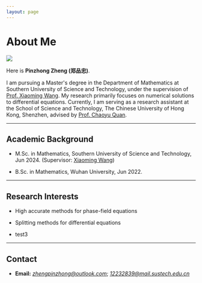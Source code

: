 ```yaml
---
layout: page
---
```


# About Me

<img src="https://zhengpinzhong.github.io/zpz.jpg" class="floatpic">

Here is **Pinzhong Zheng (郑品忠)**.

I am pursuing a Master's degree in the Department of Mathematics at Southern University of Science and Technology, under the supervision of [Prof. Xiaoming Wang](https://sites.mst.edu/wangxiaoming/). My research primarily focuses on numerical solutions to differential equations. Currently, I am serving as a research assistant at the School of Science and Technology, The Chinese University of Hong Kong, Shenzhen, advised by [Prof. Chaoyu Quan](https://sites.google.com/site/quanchaoyu/home).

---

## Academic Background

- M.Sc. in Mathematics, Southern University of Science and Technology, Jun 2024. (Supervisor: [Xiaoming Wang](https://sites.mst.edu/wangxiaoming/))

- B.Sc. in Mathematics, Wuhan University, Jun 2022.

---

## Research Interests

- High accurate methods for phase-field equations

- Splitting methods for differential equations

- test3

---

## Contact

- **Email:** *zhengpinzhong@outlook.com*; *12232839@mail.sustech.edu.cn*
